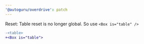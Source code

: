 ```yaml
---
'@autoguru/overdrive': patch
---
```


Reset: Table reset is no longer global. So use `<Box is="table" />`

```diff
-<table>
+<Box is="table">
```
